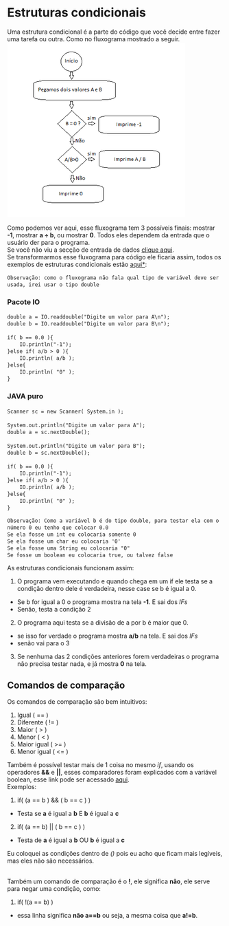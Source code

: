 # Estruturas condicionais

Uma estrutura condicional é a parte do código que você decide entre fazer uma tarefa ou outra. Como no fluxograma mostrado a seguir.<br/>
![Fluxograma](https://github.com/AlexandreVelloso/Introducao_JAVA/blob/master/Imagens/fluxograma.png)

Como podemos ver aqui, esse fluxograma tem 3 possíveis finais: mostrar **-1**, mostrar **a ÷ b**, ou mostrar **0**. Todos eles dependem da entrada que o usuário der para o programa.<br />
Se você não viu a secção de entrada de dados [clique aqui](https://github.com/AlexandreVelloso/Introducao_JAVA/tree/master/Entrada%20de%20dados).<br />
Se transformarmos esse fluxograma para código ele ficaria assim, todos os exemplos de estruturas condicionais estão [aqui*](#):

```
Observação: como o fluxograma não fala qual tipo de variável deve ser usada, irei usar o tipo double
```

### Pacote IO
```
double a = IO.readdouble("Digite um valor para A\n");
double b = IO.readdouble("Digite um valor para B\n");

if( b == 0.0 ){
    IO.println("-1");
}else if( a/b > 0 ){
    IO.println( a/b );
}else{
    IO.println( "0" );
}
```

### JAVA puro
```
Scanner sc = new Scanner( System.in );

System.out.println("Digite um valor para A");
double a = sc.nextDouble();

System.out.println("Digite um valor para B");
double b = sc.nextDouble();

if( b == 0.0 ){
    IO.println("-1");
}else if( a/b > 0 ){
    IO.println( a/b );
}else{
    IO.println( "0" );
}
```

```
Observação: Como a variável b é do tipo double, para testar ela com o número 0 eu tenho que colocar 0.0
Se ela fosse um int eu colocaria somente 0
Se ela fosse um char eu colocaria '0'
Se ela fosse uma String eu colocaria "0"
Se fosse um boolean eu colocaria true, ou talvez false
```

As estruturas condicionais funcionam assim:
1) O programa vem executando e quando chega em um if ele testa se a condição dentro dele é verdadeira, nesse case se b é igual a 0.
* Se b for igual a 0 o programa mostra na tela **-1**. E sai dos *IFs*
* Senão, testa a condição 2
2) O programa aqui testa se a divisão de a por b é maior que 0.
* se isso for verdade o programa mostra **a/b** na tela. E sai dos *IFs*
* senão vai para o 3
3) Se nenhuma das 2 condições anteriores forem verdadeiras o programa não precisa testar nada, e já mostra **0** na tela.

## Comandos de comparação

Os comandos de comparação são bem intuitivos:

1) Igual ( == )
2) Diferente ( != )
3) Maior ( > )
4) Menor ( < )
5) Maior igual ( >= )
6) Menor igual ( <= )

Também é possível testar mais de 1 coisa no mesmo *if*, usando os operadores **&&** e **||**, esses comparadores foram explicados com a variável boolean, esse link pode ser acessado [aqui](https://github.com/AlexandreVelloso/Introducao_JAVA/tree/master/Variaveis).<br />
Exemplos:
1) if( (a == b ) && ( b == c ) )
* Testa se **a** é igual a **b** E **b** é igual a **c**
2) if( (a == b) || ( b == c ) )
* Testa de **a** é igual a **b** OU **b** é igual a **c**

Eu coloquei as condições dentro de *()* pois eu acho que ficam mais legíveis, mas eles não são necessários.<br/>
<br/>

Também um comando de comparação é o **!**, ele significa **não**, ele serve para negar uma condição, como:

1) if( !(a == b) )
* essa linha significa **não a==b** ou seja, a mesma coisa que **a!=b**.
